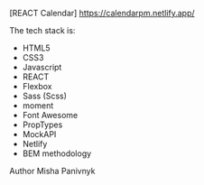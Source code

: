 [REACT Calendar] https://calendarpm.netlify.app/

The tech stack is:

- HTML5
- CSS3
- Javascript
- REACT
- Flexbox
- Sass (Scss)
- moment
- Font Awesome
- PropTypes
- MockAPI
- Netlify
- BEM methodology

Author Misha Panivnyk
